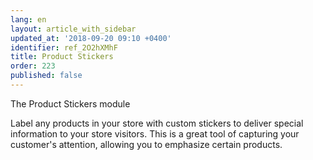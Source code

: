 ```yaml
---
lang: en
layout: article_with_sidebar
updated_at: '2018-09-20 09:10 +0400'
identifier: ref_2O2hXMhF
title: Product Stickers
order: 223
published: false
---
```

The Product Stickers module 

Label any products in your store with custom stickers to deliver special information to your store visitors. This is a great tool of capturing your customer's attention, allowing you to emphasize certain products.